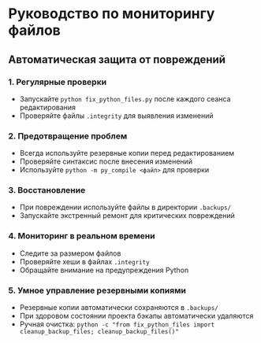 # Руководство по мониторингу файлов

## Автоматическая защита от повреждений

### 1. Регулярные проверки
- Запускайте `python fix_python_files.py` после каждого сеанса редактирования
- Проверяйте файлы `.integrity` для выявления изменений

### 2. Предотвращение проблем
- Всегда используйте резервные копии перед редактированием
- Проверяйте синтаксис после внесения изменений
- Используйте `python -m py_compile <файл>` для проверки

### 3. Восстановление
- При повреждении используйте файлы в директории `.backups/`
- Запускайте экстренный ремонт для критических повреждений

### 4. Мониторинг в реальном времени
- Следите за размером файлов
- Проверяйте хеши в файлах `.integrity`
- Обращайте внимание на предупреждения Python

### 5. Умное управление резервными копиями
- Резервные копии автоматически сохраняются в `.backups/`
- При здоровом состоянии проекта бэкапы автоматически удаляются
- Ручная очистка: `python -c "from fix_python_files import cleanup_backup_files; cleanup_backup_files()"`
